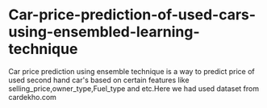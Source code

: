 # Car-price-prediction-of-used-cars-using-ensembled-learning-technique
Car price prediction using ensemble technique is a way to predict price of used second hand car's based on certain features like selling_price,owner_type,Fuel_type and etc.Here we had used dataset from cardekho.com
